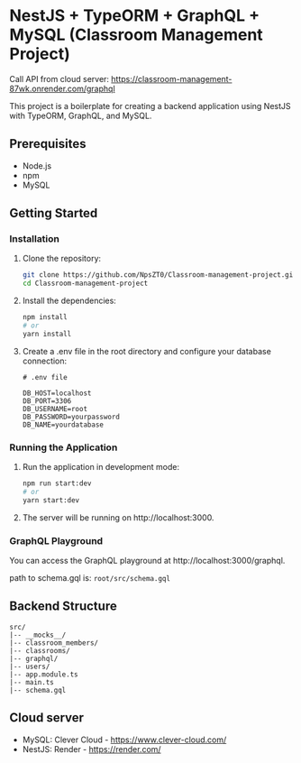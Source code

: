 # NestJS + TypeORM + GraphQL + MySQL (Classroom Management Project)

Call API from cloud server: https://classroom-management-87wk.onrender.com/graphql

This project is a boilerplate for creating a backend application using NestJS with TypeORM, GraphQL, and MySQL.

## Prerequisites

- Node.js
- npm
- MySQL

## Getting Started

### Installation

1.  Clone the repository:

    ```bash
    git clone https://github.com/NpsZT0/Classroom-management-project.git
    cd Classroom-management-project
    ```

2.  Install the dependencies:

    ```bash
    npm install
    # or
    yarn install
    ```

3.  Create a .env file in the root directory and configure your database connection:

    ```text
    # .env file

    DB_HOST=localhost
    DB_PORT=3306
    DB_USERNAME=root
    DB_PASSWORD=yourpassword
    DB_NAME=yourdatabase
    ```

### Running the Application
1. Run the application in development mode:

    ```bash
    npm run start:dev
    # or
    yarn start:dev
    ```

2. The server will be running on http://localhost:3000.

### GraphQL Playground
You can access the GraphQL playground at http://localhost:3000/graphql.

path to schema.gql is: ```root/src/schema.gql```

## Backend Structure

    src/
    |-- __mocks__/
    |-- classroom_members/
    |-- classrooms/
    |-- graphql/
    |-- users/
    |-- app.module.ts
    |-- main.ts
    |-- schema.gql

## Cloud server

- MySQL: Clever Cloud - https://www.clever-cloud.com/
- NestJS: Render - https://render.com/
